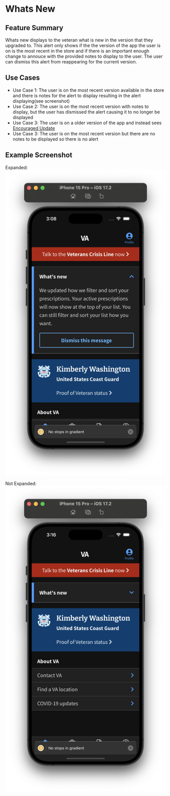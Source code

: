 # Whats New

## Feature Summary

Whats new displays to the veteran what is new in the version that they upgraded to. This alert only shows if the the version of the app the user is on is the most recent in the store and if there is an important enough change to annouce with the provided notes to display to the user. The user can dismiss this alert from reappearing for the current version.

## Use Cases

* Use Case 1: The user is on the most recent version available in the store and there is notes for the alert to display resulting in the alert displaying(see screenshot)
* Use Case 2: The user is on the most recent version with notes to display, but the user has dismissed the alert causing it to no longer be displayed
* Use Case 3: The user is on a older version of the app and instead sees [Encouraged Update](../EncouragedUpdate/EncouragedUpdate.md)
* Use Case 3: The user is on the most recent version but there are no notes to be displayed so there is no alert

## Example Screenshot

Expanded: ![](../../../static/img/whatsNew/WhatsNewExpanded.png)

Not Expanded: ![](../../../static/img/whatsNew/WhatsNewNotExpanded.png)
